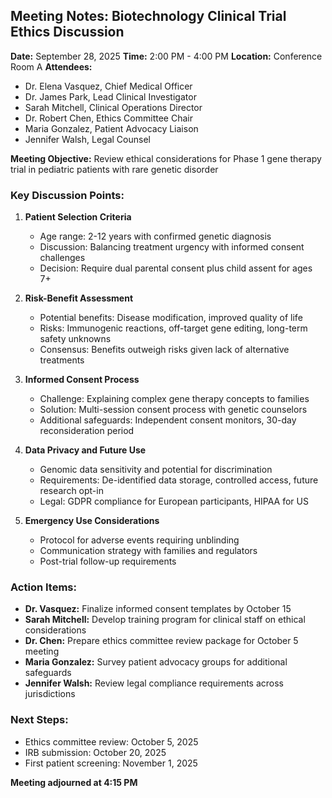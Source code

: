 ## Meeting Notes: Biotechnology Clinical Trial Ethics Discussion

**Date:** September 28, 2025
**Time:** 2:00 PM - 4:00 PM
**Location:** Conference Room A
**Attendees:**
- Dr. Elena Vasquez, Chief Medical Officer
- Dr. James Park, Lead Clinical Investigator
- Sarah Mitchell, Clinical Operations Director
- Dr. Robert Chen, Ethics Committee Chair
- Maria Gonzalez, Patient Advocacy Liaison
- Jennifer Walsh, Legal Counsel

**Meeting Objective:** Review ethical considerations for Phase 1 gene therapy trial in pediatric patients with rare genetic disorder

### Key Discussion Points:

1. **Patient Selection Criteria**
   - Age range: 2-12 years with confirmed genetic diagnosis
   - Discussion: Balancing treatment urgency with informed consent challenges
   - Decision: Require dual parental consent plus child assent for ages 7+

2. **Risk-Benefit Assessment**
   - Potential benefits: Disease modification, improved quality of life
   - Risks: Immunogenic reactions, off-target gene editing, long-term safety unknowns
   - Consensus: Benefits outweigh risks given lack of alternative treatments

3. **Informed Consent Process**
   - Challenge: Explaining complex gene therapy concepts to families
   - Solution: Multi-session consent process with genetic counselors
   - Additional safeguards: Independent consent monitors, 30-day reconsideration period

4. **Data Privacy and Future Use**
   - Genomic data sensitivity and potential for discrimination
   - Requirements: De-identified data storage, controlled access, future research opt-in
   - Legal: GDPR compliance for European participants, HIPAA for US

5. **Emergency Use Considerations**
   - Protocol for adverse events requiring unblinding
   - Communication strategy with families and regulators
   - Post-trial follow-up requirements

### Action Items:

- **Dr. Vasquez:** Finalize informed consent templates by October 15
- **Sarah Mitchell:** Develop training program for clinical staff on ethical considerations
- **Dr. Chen:** Prepare ethics committee review package for October 5 meeting
- **Maria Gonzalez:** Survey patient advocacy groups for additional safeguards
- **Jennifer Walsh:** Review legal compliance requirements across jurisdictions

### Next Steps:
- Ethics committee review: October 5, 2025
- IRB submission: October 20, 2025
- First patient screening: November 1, 2025

**Meeting adjourned at 4:15 PM**
